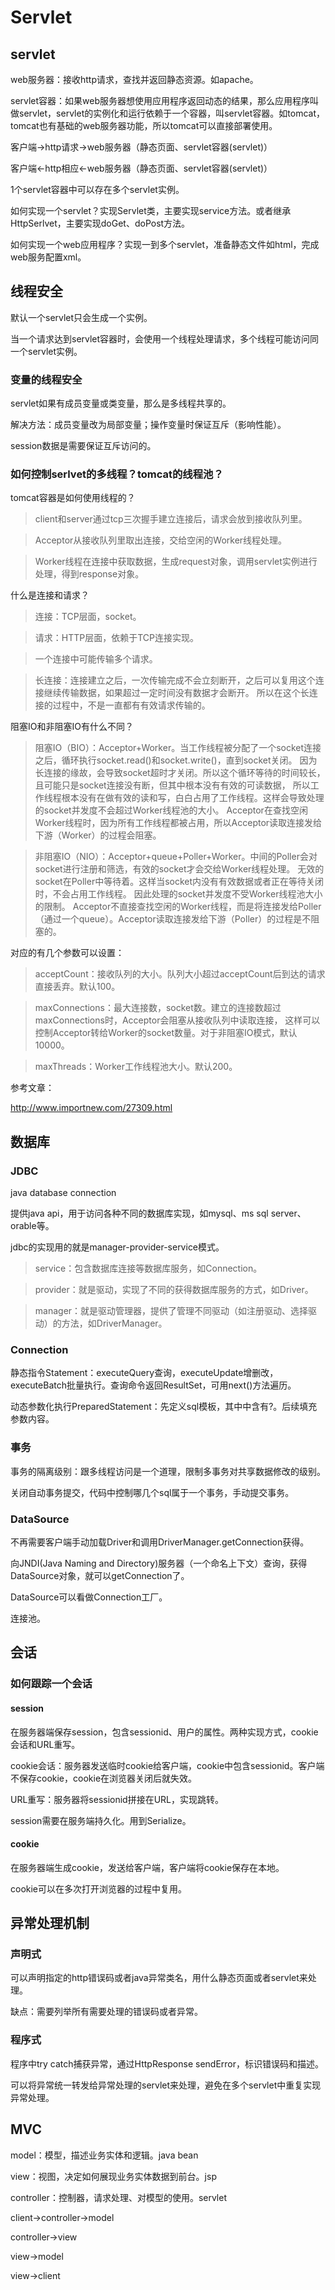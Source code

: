# Servlet

## servlet
web服务器：接收http请求，查找并返回静态资源。如apache。

servlet容器：如果web服务器想使用应用程序返回动态的结果，那么应用程序叫做servlet，servlet的实例化和运行依赖于一个容器，叫servlet容器。如tomcat，tomcat也有基础的web服务器功能，所以tomcat可以直接部署使用。

客户端->http请求->web服务器（静态页面、servlet容器(servlet)）

客户端<-http相应<-web服务器（静态页面、servlet容器(servlet)）

1个servlet容器中可以存在多个servlet实例。

如何实现一个servlet？实现Servlet类，主要实现service方法。或者继承HttpSerlvet，主要实现doGet、doPost方法。

如何实现一个web应用程序？实现一到多个servlet，准备静态文件如html，完成web服务配置xml。

## 线程安全

默认一个servlet只会生成一个实例。

当一个请求达到servlet容器时，会使用一个线程处理请求，多个线程可能访问同一个servlet实例。

### 变量的线程安全

servlet如果有成员变量或类变量，那么是多线程共享的。

解决方法：成员变量改为局部变量；操作变量时保证互斥（影响性能）。

session数据是需要保证互斥访问的。

### 如何控制serlvet的多线程？tomcat的线程池？

tomcat容器是如何使用线程的？

> client和server通过tcp三次握手建立连接后，请求会放到接收队列里。

> Acceptor从接收队列里取出连接，交给空闲的Worker线程处理。

> Worker线程在连接中获取数据，生成request对象，调用servlet实例进行处理，得到response对象。

什么是连接和请求？

> 连接：TCP层面，socket。

> 请求：HTTP层面，依赖于TCP连接实现。

> 一个连接中可能传输多个请求。

> 长连接：连接建立之后，一次传输完成不会立刻断开，之后可以复用这个连接继续传输数据，如果超过一定时间没有数据才会断开。
所以在这个长连接的过程中，不是一直都有有效请求传输的。

阻塞IO和非阻塞IO有什么不同？

> 阻塞IO（BIO）：Acceptor+Worker。当工作线程被分配了一个socket连接之后，循环执行socket.read()和socket.write()，直到socket关闭。
因为长连接的缘故，会导致socket超时才关闭。所以这个循环等待的时间较长，且可能只是socket连接没有断，但其中根本没有有效的可读数据，
所以工作线程根本没有在做有效的读和写，白白占用了工作线程。这样会导致处理的socket并发度不会超过Worker线程池的大小。
Acceptor在查找空闲Worker线程时，因为所有工作线程都被占用，所以Acceptor读取连接发给下游（Worker）的过程会阻塞。

> 非阻塞IO（NIO）：Acceptor+queue+Poller+Worker。中间的Poller会对socket进行注册和筛选，有效的socket才会交给Worker线程处理。
无效的socket在Poller中等待着。这样当socket内没有有效数据或者正在等待关闭时，不会占用工作线程。
因此处理的socket并发度不受Worker线程池大小的限制。
Acceptor不直接查找空闲的Worker线程，而是将连接发给Poller（通过一个queue）。Acceptor读取连接发给下游（Poller）的过程是不阻塞的。

对应的有几个参数可以设置：

> acceptCount：接收队列的大小。队列大小超过acceptCount后到达的请求直接丢弃。默认100。

> maxConnections：最大连接数，socket数。建立的连接数超过maxConnections时，Acceptor会阻塞从接收队列中读取连接，
这样可以控制Acceptor转给Worker的socket数量。对于非阻塞IO模式，默认10000。

> maxThreads：Worker工作线程池大小。默认200。

参考文章：

http://www.importnew.com/27309.html


## 数据库
### JDBC

java database connection

提供java api，用于访问各种不同的数据库实现，如mysql、ms sql server、orable等。

jdbc的实现用的就是manager-provider-service模式。

> service：包含数据库连接等数据库服务，如Connection。

> provider：就是驱动，实现了不同的获得数据库服务的方式，如Driver。

> manager：就是驱动管理器，提供了管理不同驱动（如注册驱动、选择驱动）的方法，如DriverManager。

### Connection

静态指令Statement：executeQuery查询，executeUpdate增删改，executeBatch批量执行。查询命令返回ResultSet，可用next()方法遍历。

动态参数化执行PreparedStatement：先定义sql模板，其中中含有?。后续填充参数内容。

### 事务

事务的隔离级别：跟多线程访问是一个道理，限制多事务对共享数据修改的级别。

关闭自动事务提交，代码中控制哪几个sql属于一个事务，手动提交事务。

### DataSource

不再需要客户端手动加载Driver和调用DriverManager.getConnection获得。

向JNDI(Java Naming and Directory)服务器（一个命名上下文）查询，获得DataSource对象，就可以getConnection了。

DataSource可以看做Connection工厂。

连接池。

## 会话

### 如何跟踪一个会话

#### session

在服务器端保存session，包含sessionid、用户的属性。两种实现方式，cookie会话和URL重写。

cookie会话：服务器发送临时cookie给客户端，cookie中包含sessionid。客户端不保存cookie，cookie在浏览器关闭后就失效。

URL重写：服务器将sessionid拼接在URL，实现跳转。

session需要在服务端持久化。用到Serialize。

#### cookie

在服务器端生成cookie，发送给客户端，客户端将cookie保存在本地。

cookie可以在多次打开浏览器的过程中复用。

## 异常处理机制

### 声明式

可以声明指定的http错误码或者java异常类名，用什么静态页面或者servlet来处理。

缺点：需要列举所有需要处理的错误码或者异常。

### 程序式

程序中try catch捕获异常，通过HttpResponse sendError，标识错误码和描述。

可以将异常统一转发给异常处理的servlet来处理，避免在多个servlet中重复实现异常处理。



## MVC

model：模型，描述业务实体和逻辑。java bean

view：视图，决定如何展现业务实体数据到前台。jsp

controller：控制器，请求处理、对模型的使用。servlet

client->controller->model

controller->view

view->model

view->client





















